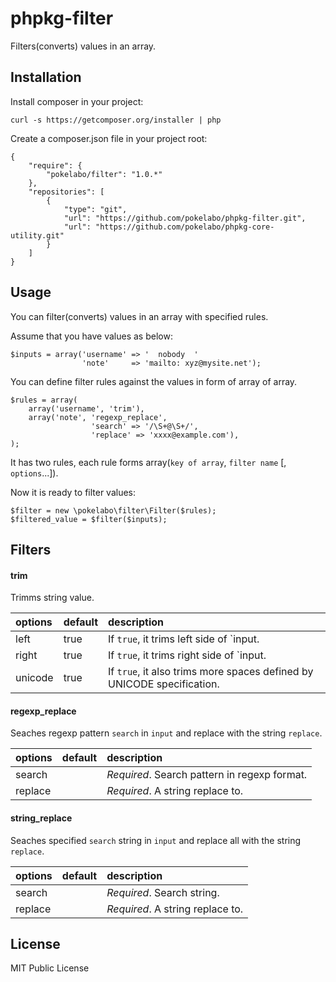 phpkg-filter
============

Filters(converts) values in an array.

Installation
------------

Install composer in your project:

    curl -s https://getcomposer.org/installer | php

Create a composer.json file in your project root:

    {
        "require": {
            "pokelabo/filter": "1.0.*"
        },
        "repositories": [
            {
                "type": "git",
                "url": "https://github.com/pokelabo/phpkg-filter.git",
                "url": "https://github.com/pokelabo/phpkg-core-utility.git"
            }
        ]
    }

Usage
-----

You can filter(converts) values in an array with specified rules.

Assume that you have values as below:

    $inputs = array('username' => '  nobody  '
                    'note'     => 'mailto: xyz@mysite.net');

You can define filter rules against the values in form of array of array.  

    $rules = array(
        array('username', 'trim'),
        array('note', 'regexp_replace',
                      'search' => '/\S+@\S+/',
                      'replace' => 'xxxx@example.com'),
    );

It has two rules, each rule forms array(`key of array`, `filter name` [, `options`...]).  

Now it is ready to filter values:

    $filter = new \pokelabo\filter\Filter($rules);
    $filtered_value = $filter($inputs);

Filters
-------

#### trim

Trimms string value.

| options            | default | description                                                            |
| :----------------- | :------ | :--------------------------------------------------                    |
| left               | true    | If `true`, it trims left side of `input.                               |
| right              | true    | If `true`, it trims right side of `input.                              |
| unicode            | true    | If `true`, it also trims more spaces defined by UNICODE specification. |

#### regexp_replace

Seaches regexp pattern `search` in `input` and replace with the string `replace`.

| options            | default | description                                                               |
| :----------------- | :------ | :--------------------------------------------------                       |
| search             |         | _Required_. Search pattern in regexp format.                              |
| replace            |         | _Required_. A string replace to.                                          |

#### string_replace

Seaches specified `search` string in `input` and replace all with the string `replace`.

| options            | default | description                                         |
| :----------------- | :------ | :-------------------------------------------------- |
| search             |         | _Required_. Search string.                          |
| replace            |         | _Required_. A string replace to.                    |

License
-------

MIT Public License
